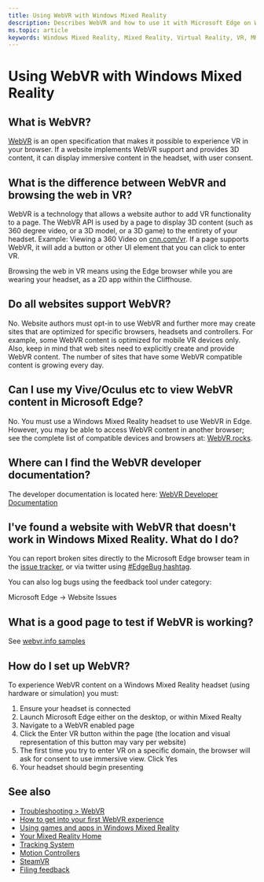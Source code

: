```yaml
---
title: Using WebVR with Windows Mixed Reality
description: Describes WebVR and how to use it with Microsoft Edge on Windows Mixed Reality headsets.
ms.topic: article
keywords: Windows Mixed Reality, Mixed Reality, Virtual Reality, VR, MR, WebVR, Edge, Microsoft Edge, web browsing
---
```


# Using WebVR with Windows Mixed Reality

## What is WebVR?

[WebVR](https://webvr.info) is an open specification that makes it possible to experience VR in your browser. If a website implements WebVR support and provides 3D content, it can display immersive content in the headset, with user consent.

## What is the difference between WebVR and browsing the web in VR?

WebVR is a technology that allows a website author to add VR functionality to a page. The WebVR API is used by a page to display 3D content (such as 360 degree video, or a 3D model, or a 3D game) to the entirety of your headset. Example: Viewing a 360 Video on [cnn.com/vr](http://cnn.com/vr). If a page supports WebVR, it will add a button or other UI element that you can click to enter VR.

Browsing the web in VR means using the Edge browser while you are wearing your headset, as a 2D app within the Cliffhouse.

## Do all websites support WebVR?

No. Website authors must opt-in to use WebVR and further more may create sites that are optimized for specific browsers, headsets and controllers. For example, some WebVR content is optimized for mobile VR devices only. Also, keep in mind that web sites need to explicitly create and provide WebVR content. The number of sites that have some WebVR compatible content is growing every day.

## Can I use my Vive/Oculus etc to view WebVR content in Microsoft Edge?

No. You must use a Windows Mixed Reality headset to use WebVR in Edge. However, you may be able to access WebVR content in another browser; see the complete list of compatible devices and browsers at: [WebVR.rocks](http://webvr.rocks/).

## Where can I find the WebVR developer documentation?

The developer documentation is located here: [WebVR Developer Documentation](https://docs.microsoft.com/en-us/microsoft-edge/webvr/)

## I've found a website with WebVR that doesn't work in Windows Mixed Reality. What do I do?

You can report broken sites directly to the Microsoft Edge browser team in the [issue tracker](https://developer.microsoft.com/en-us/microsoft-edge/platform/issues/), or via twitter using [#EdgeBug hashtag](https://blogs.windows.com/msedgedev/2016/08/11/edgebug-twitter/).

You can also log bugs using the feedback tool under category:

Microsoft Edge -> Website Issues

## What is a good page to test if WebVR is working?

See [webvr.info samples](http://webvr.info/samples/XX-vr-controllers.html)

## How do I set up WebVR?

To experience WebVR content on a Windows Mixed Reality headset (using hardware or simulation) you must:
1. Ensure your headset is connected
2. Launch Microsoft Edge either on the desktop, or within Mixed Realty
3. Navigate to a WebVR enabled page
4. Click the Enter VR button within the page (the location and visual representation of this button may vary per website)
5. The first time you try to enter VR on a specific domain, the browser will ask for consent to use immersive view. Click Yes
6. Your headset should begin presenting


## See also

* [Troubleshooting > WebVR](troubleshooting-windows-mixed-reality.md#webvr)
* [How to get into your first WebVR experience](using-games-and-apps-in-windows-mixed-reality.md#how-to-get-into-your-first-webvr-experience)
* [Using games and apps in Windows Mixed Reality](using-games-and-apps-in-windows-mixed-reality.md)
* [Your Mixed Reality Home](your-mixed-reality-home.md)
* [Tracking System](tracking-system.md)
* [Motion Controllers](motion-controllers.md)
* [SteamVR](using-steamvr-with-windows-mixed-reality.md)
* [Filing feedback](filing-feedback.md)



